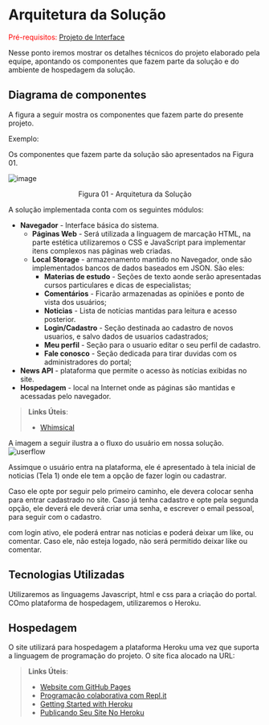 # Arquitetura da Solução

<span style="color:red">Pré-requisitos: <a href="3-Projeto de Interface.md"> Projeto de Interface</a></span>

Nesse ponto iremos mostrar os detalhes técnicos do projeto elaborado pela equipe, apontando os componentes que fazem parte da solução e do ambiente de hospedagem da solução.

## Diagrama de componentes

A figura a seguir mostra os componentes que fazem parte do presente projeto.

Exemplo: 

Os componentes que fazem parte da solução são apresentados na Figura 01.

![image](https://user-images.githubusercontent.com/114544326/194667065-013adeaa-3864-4019-9be9-3387a8d88c1e.png)




<center>Figura 01 - Arquitetura da Solução</center>

A solução implementada conta com os seguintes módulos:
- **Navegador** - Interface básica do sistema.  
  - **Páginas Web** - Será utilizada a linguagem de marcação HTML, na parte estética utilizaremos o CSS e JavaScript para implementar itens complexos nas páginas web criadas.
   - **Local Storage** - armazenamento mantido no Navegador, onde são implementados bancos de dados baseados em JSON. São eles: 
     - **Materias de estudo** - Seções de texto aonde serão apresentadas cursos particulares e dicas  de  especialistas;
     - **Comentários** - Ficarão armazenadas as opiniões e ponto de vista dos usuários;
     - **Noticias** - Lista de notícias mantidas para leitura e acesso posterior.
     - **Login/Cadastro** - Seção destinada ao cadastro de novos usuarios, e salvo dados de usuarios cadastrados;
     - **Meu perfil** - Seção para o usuario editar o seu perfil de cadastro.
     - **Fale conosco** - Seção dedicada para tirar duvidas com os administradores do portal;
 - **News API** - plataforma que permite o acesso às notícias exibidas no site.
 - **Hospedagem** - local na Internet onde as páginas são mantidas e acessadas pelo navegador. 

> **Links Úteis**:
>
> - [Whimsical](https://whimsical.com/)


A imagem a seguir ilustra a o fluxo do usuário em nossa solução.
![userflow](https://user-images.githubusercontent.com/114547158/194790734-90e8cc15-9896-4b9a-bd1a-a6351f94e76a.jpg)

Assimque o usuário entra na plataforma, ele é apresentado à tela inicial de noticias
(Tela 1) onde ele tem a opção de fazer login ou cadastrar.

Caso ele opte por seguir pelo primeiro caminho, ele devera colocar senha para 
entrar cadastrado no site. 
Caso já tenha cadastro e opte pela segunda opção, ele deverá ele deverá criar
uma senha, e escrever o email pessoal, para seguir com o cadastro.

com login ativo, ele poderá entrar nas noticias e poderá deixar um like, ou comentar. 
Caso ele, não esteja logado, não será permitido deixar like ou comentar.


## Tecnologias Utilizadas

Utilizaremos as linguagems Javascript, html e css para a criação do portal. COmo plataforma de hospedagem, utilizaremos o Heroku.




## Hospedagem

O site utilizará para hospedagem a plataforma Heroku uma vez que suporta a linguagem de programação do projeto. O site fica alocado na URL: 

> **Links Úteis**:
>
> - [Website com GitHub Pages](https://pages.github.com/)
> - [Programação colaborativa com Repl.it](https://repl.it/)
> - [Getting Started with Heroku](https://devcenter.heroku.com/start)
> - [Publicando Seu Site No Heroku](http://pythonclub.com.br/publicando-seu-hello-world-no-heroku.html)
